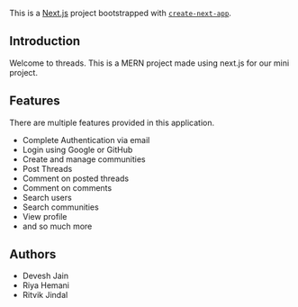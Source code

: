 This is a [Next.js](https://nextjs.org/) project bootstrapped with [`create-next-app`](https://github.com/vercel/next.js/tree/canary/packages/create-next-app).

## Introduction

Welcome to threads. This is a MERN project made using next.js for our mini project.

## Features

There are multiple features provided in this application.
- Complete Authentication via email
- Login using Google or GitHub
- Create and manage communities
- Post Threads
- Comment on posted threads
- Comment on comments
- Search users
- Search communities
- View profile
- and so much more

## Authors

- Devesh Jain
- Riya Hemani
- Ritvik Jindal

